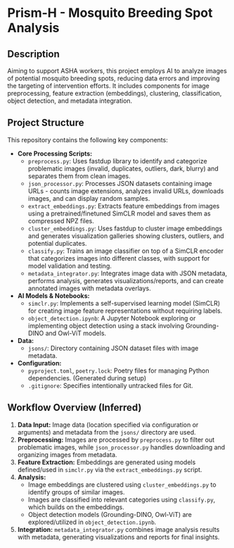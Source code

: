 # Prism-H - Mosquito Breeding Spot Analysis

## Description

Aiming to support ASHA workers, this project employs AI to analyze images of potential mosquito breeding spots, reducing data errors and improving the targeting of intervention efforts. It includes components for image preprocessing, feature extraction (embeddings), clustering, classification, object detection, and metadata integration.

## Project Structure

This repository contains the following key components:

*   **Core Processing Scripts:**
    *   `preprocess.py`: Uses fastdup library to identify and categorize problematic images (invalid, duplicates, outliers, dark, blurry) and separates them from clean images.
    *   `json_processor.py`: Processes JSON datasets containing image URLs - counts image extensions, analyzes invalid URLs, downloads images, and can display random samples.
    *   `extract_embeddings.py`: Extracts feature embeddings from images using a pretrained/finetuned SimCLR model and saves them as compressed NPZ files.
    *   `cluster_embeddings.py`: Uses fastdup to cluster image embeddings and generates visualization galleries showing clusters, outliers, and potential duplicates.
    *   `classify.py`: Trains an image classifier on top of a SimCLR encoder that categorizes images into different classes, with support for model validation and testing.
    *   `metadata_integrator.py`: Integrates image data with JSON metadata, performs analysis, generates visualizations/reports, and can create annotated images with metadata overlays.
*   **AI Models & Notebooks:**
    *   `simclr.py`: Implements a self-supervised learning model (SimCLR) for creating image feature representations without requiring labels.
    *   `object_detection.ipynb`: A Jupyter Notebook exploring or implementing object detection using a stack involving Grounding-DINO and Owl-ViT models.
*   **Data:**
    *   `jsons/`: Directory containing JSON dataset files with image metadata.
*   **Configuration:**
    *   `pyproject.toml`, `poetry.lock`: Poetry files for managing Python dependencies. (Generated during setup)
    *   `.gitignore`: Specifies intentionally untracked files for Git.

## Workflow Overview (Inferred)

1.  **Data Input:** Image data (location specified via configuration or arguments) and metadata from the `jsons/` directory are used.
2.  **Preprocessing:** Images are processed by `preprocess.py` to filter out problematic images, while `json_processor.py` handles downloading and organizing images from metadata.
3.  **Feature Extraction:** Embeddings are generated using models defined/used in `simclr.py` via the `extract_embeddings.py` script.
4.  **Analysis:**
    *   Image embeddings are clustered using `cluster_embeddings.py` to identify groups of similar images.
    *   Images are classified into relevant categories using `classify.py`, which builds on the embeddings.
    *   Object detection models (Grounding-DINO, Owl-ViT) are explored/utilized in `object_detection.ipynb`.
5.  **Integration:** `metadata_integrator.py` combines image analysis results with metadata, generating visualizations and reports for final insights. 